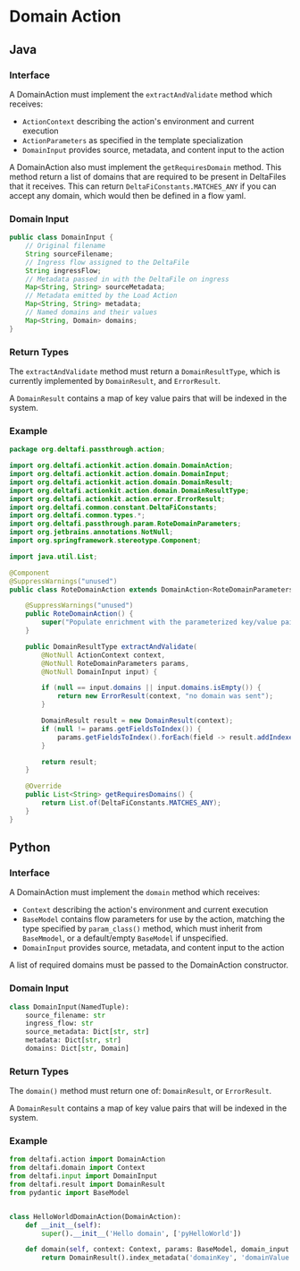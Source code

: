 # Domain Action

## Java

### Interface

A DomainAction must implement the `extractAndValidate` method which receives:
* `ActionContext` describing the action's environment and current execution
* `ActionParameters` as specified in the template specialization
* `DomainInput` provides source, metadata, and content input to the action

A DomainAction also must implement the `getRequiresDomain` method.  This method return a list of
domains that are required to be present in DeltaFiles that it receives. This can return
`DeltaFiConstants.MATCHES_ANY` if you can accept any domain, which would then be defined in a flow yaml.

### Domain Input

```java
public class DomainInput {
    // Original filename
    String sourceFilename;
    // Ingress flow assigned to the DeltaFile
    String ingressFlow;
    // Metadata passed in with the DeltaFile on ingress
    Map<String, String> sourceMetadata;
    // Metadata emitted by the Load Action
    Map<String, String> metadata;
    // Named domains and their values
    Map<String, Domain> domains;
}
```

### Return Types

The `extractAndValidate` method must return a `DomainResultType`, which is currently implemented by `DomainResult`, and `ErrorResult`.

A `DomainResult` contains a map of key value pairs that will be indexed in the system.

### Example

```java
package org.deltafi.passthrough.action;

import org.deltafi.actionkit.action.domain.DomainAction;
import org.deltafi.actionkit.action.domain.DomainInput;
import org.deltafi.actionkit.action.domain.DomainResult;
import org.deltafi.actionkit.action.domain.DomainResultType;
import org.deltafi.actionkit.action.error.ErrorResult;
import org.deltafi.common.constant.DeltaFiConstants;
import org.deltafi.common.types.*;
import org.deltafi.passthrough.param.RoteDomainParameters;
import org.jetbrains.annotations.NotNull;
import org.springframework.stereotype.Component;

import java.util.List;

@Component
@SuppressWarnings("unused")
public class RoteDomainAction extends DomainAction<RoteDomainParameters> {

    @SuppressWarnings("unused")
    public RoteDomainAction() {
        super("Populate enrichment with the parameterized key/value pairs");
    }

    public DomainResultType extractAndValidate(
        @NotNull ActionContext context,
        @NotNull RoteDomainParameters params,
        @NotNull DomainInput input) {

        if (null == input.domains || input.domains.isEmpty()) {
            return new ErrorResult(context, "no domain was sent");
        }

        DomainResult result = new DomainResult(context);
        if (null != params.getFieldsToIndex()) {
            params.getFieldsToIndex().forEach(field -> result.addIndexedMetadata(field, input.metadata.getOrDefault(field, "missing")));
        }

        return result;
    }

    @Override
    public List<String> getRequiresDomains() {
        return List.of(DeltaFiConstants.MATCHES_ANY);
    }
}
```
## Python

### Interface

A DomainAction must implement the `domain` method which receives:
* `Context` describing the action's environment and current execution
* `BaseModel` contains flow parameters for use by the action, matching the type specified by `param_class()` method, which must inherit from `BaseMmodel`, or a default/empty `BaseModel` if unspecified.
* `DomainInput` provides source, metadata, and content input to the action

A list of required domains must be passed to the DomainAction constructor.

### Domain Input

```python
class DomainInput(NamedTuple):
    source_filename: str
    ingress_flow: str
    source_metadata: Dict[str, str]
    metadata: Dict[str, str]
    domains: Dict[str, Domain]
```

### Return Types

The `domain()` method must return one of: `DomainResult`, or `ErrorResult`.

A `DomainResult` contains a map of key value pairs that will be indexed in the system.

### Example

```python
from deltafi.action import DomainAction
from deltafi.domain import Context
from deltafi.input import DomainInput
from deltafi.result import DomainResult
from pydantic import BaseModel


class HelloWorldDomainAction(DomainAction):
    def __init__(self):
        super().__init__('Hello domain', ['pyHelloWorld'])

    def domain(self, context: Context, params: BaseModel, domain_input: DomainInput):
        return DomainResult().index_metadata('domainKey', 'domainValue')
```
